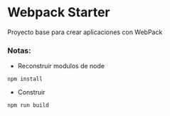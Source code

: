 # Webpack Starter

Proyecto base para crear aplicaciones con WebPack

### Notas:

- Reconstruir modulos de node

```
npm install
```
- Construir

```
npm run build
```